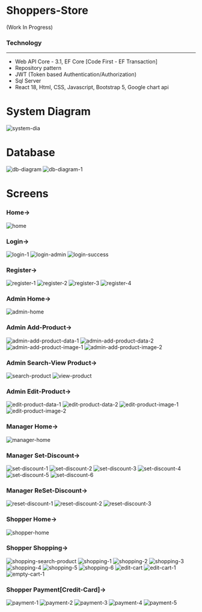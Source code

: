 # Shoppers-Store

(Work In Progress)

### Technology

---

- Web API Core - 3.1, EF Core [Code First - EF Transaction]
- Repository pattern
- JWT (Token based Authentication/Authorization)
- Sql Server
- React 18, Html, CSS, Javascript, Bootstrap 5, Google chart api

# System Diagram

![system-dia](https://user-images.githubusercontent.com/26190114/227325684-cfa93f49-e280-4aba-afc7-f7895ccde13c.png)

# Database

![db-diagram](https://user-images.githubusercontent.com/26190114/227322056-980d05ac-114c-4a3d-bd72-6a5a0d716dc8.PNG)
![db-diagram-1](https://user-images.githubusercontent.com/26190114/232881968-01f670a8-4182-4047-aaf0-68caafa43df5.PNG)

# Screens

### Home->

![home](https://user-images.githubusercontent.com/26190114/232883990-8fb4659c-5f1e-4830-b17c-fabb6eec0bfd.PNG)

### Login->

![login-1](https://user-images.githubusercontent.com/26190114/232884307-5f1314bb-d3bb-4b0b-a051-b32b3b8c697e.PNG)
![login-admin](https://user-images.githubusercontent.com/26190114/232884374-cb861a33-1e69-4eb0-94b2-54bc298daf7a.PNG)
![login-success](https://user-images.githubusercontent.com/26190114/232884384-54bdec19-8285-45b0-bb40-ceadc8790d83.PNG)

### Register->

![register-1](https://user-images.githubusercontent.com/26190114/232884479-a58d2333-fe0d-43e5-9d8f-b3bf104e86a2.PNG)
![register-2](https://user-images.githubusercontent.com/26190114/232884494-03d9c0c0-aac7-4bb5-9bf5-2fdb72184a76.PNG)
![register-3](https://user-images.githubusercontent.com/26190114/232884511-5096e037-b04a-4825-b1e7-3a8161bfa286.PNG)
![register-4](https://user-images.githubusercontent.com/26190114/232884529-fa561898-d540-49cf-a0f7-454ae1529d13.PNG)

### Admin Home->

![admin-home](https://user-images.githubusercontent.com/26190114/232884136-e364fd9b-6a23-42d8-b59f-e9f8fbb6cd94.PNG)

### Admin Add-Product->

![admin-add-product-data-1](https://user-images.githubusercontent.com/26190114/232884875-d68b6b45-5083-40a9-94a4-217a21b2256c.PNG)
![admin-add-product-data-2](https://user-images.githubusercontent.com/26190114/232884941-ecd6f24c-9540-4054-a9be-feb823efd4c7.PNG)
![admin-add-product-image-1](https://user-images.githubusercontent.com/26190114/232884968-e3479e6a-71e1-4105-a244-4b0bdbe9a43b.PNG)
![admin-add-product-image-2](https://user-images.githubusercontent.com/26190114/232884990-fa0cde3c-4dbb-4d48-87f5-753be44cbf37.PNG)

### Admin Search-View Product->

![search-product](https://user-images.githubusercontent.com/26190114/232885111-929db2ce-7dd1-4cc0-bd0c-74930ba79092.PNG)
![view-product](https://user-images.githubusercontent.com/26190114/232885122-15573f6d-23cb-4aa2-8750-d2c4fc735601.PNG)

### Admin Edit-Product->

![edit-product-data-1](https://user-images.githubusercontent.com/26190114/232885246-18459d84-b2e9-47db-99bd-a78313d8bde2.PNG)
![edit-product-data-2](https://user-images.githubusercontent.com/26190114/232885264-5c8558a4-01c2-470e-abb0-57d574517961.PNG)
![edit-product-image-1](https://user-images.githubusercontent.com/26190114/232885275-e42a5a6f-32d9-452c-b8bc-b36eba605813.PNG)
![edit-product-image-2](https://user-images.githubusercontent.com/26190114/232885293-5d4af1ca-0e56-48d6-97fe-3396f6b213d9.PNG)

### Manager Home->

![manager-home](https://user-images.githubusercontent.com/26190114/232884176-5effad5d-b9de-4d75-a37d-2ff04f15a6c1.PNG)

### Manager Set-Discount->

![set-discount-1](https://user-images.githubusercontent.com/26190114/232885438-98273b4a-b884-475e-a88b-f49bb8d56384.PNG)
![set-discount-2](https://user-images.githubusercontent.com/26190114/232885453-a8e4750b-44e2-408d-8b49-c216314ddd6d.PNG)
![set-discount-3](https://user-images.githubusercontent.com/26190114/232885504-a7cb5e08-a10c-4b0d-b9a7-e404b94571df.PNG)
![set-discount-4](https://user-images.githubusercontent.com/26190114/232885518-a2725e46-f557-43a9-a502-a2c159397ad0.PNG)
![set-discount-5](https://user-images.githubusercontent.com/26190114/232885550-f5fc1f72-c8e1-4dd6-b6c9-5d37c1b4ece2.PNG)
![set-discount-6](https://user-images.githubusercontent.com/26190114/232885570-b7a56752-59c5-4334-9a2b-622029d35ec5.PNG)

### Manager ReSet-Discount->

![reset-discount-1](https://user-images.githubusercontent.com/26190114/232885660-580f94da-6cb1-4b38-bd9e-8ea0c945c036.PNG)
![reset-discount-2](https://user-images.githubusercontent.com/26190114/232885680-48a82d64-f43d-4093-a9ea-3000b00e3801.PNG)
![reset-discount-3](https://user-images.githubusercontent.com/26190114/232885690-40f7cdf3-aac8-4607-b053-14f34c3823ba.PNG)

### Shopper Home->

![shopper-home](https://user-images.githubusercontent.com/26190114/232884224-5d4c881a-4ebb-4a57-bf9a-4c30ea21aa80.PNG)

### Shopper Shopping->

![shopping-search-product](https://user-images.githubusercontent.com/26190114/232886000-3b3d5dcf-8d31-4d8b-8c8e-77298a53685e.PNG)
![shopping-1](https://user-images.githubusercontent.com/26190114/232885816-8142a18a-4d40-4949-912d-1d6805b29ff1.PNG)
![shopping-2](https://user-images.githubusercontent.com/26190114/232885828-636ea168-8953-4270-886d-5b3339d22fcf.PNG)
![shopping-3](https://user-images.githubusercontent.com/26190114/232885844-ed8220e9-f1fc-4827-8ee4-66f520bc18a1.PNG)
![shopping-4](https://user-images.githubusercontent.com/26190114/232885859-76229e02-965c-4bdb-9766-df4b7161a03b.PNG)
![shopping-5](https://user-images.githubusercontent.com/26190114/232885872-65f93a07-c792-49fa-a8b8-7e06e2ef07b8.PNG)
![shopping-6](https://user-images.githubusercontent.com/26190114/232885887-30e663a5-a1b2-4c1d-b19e-e137b5cd2b82.PNG)
![edit-cart](https://user-images.githubusercontent.com/26190114/232886169-1346c485-8c74-4f35-99ef-6d7d17d8883c.PNG)
![edit-cart-1](https://user-images.githubusercontent.com/26190114/232886179-0607b023-6c6e-40b0-a556-b6cb40d75ffd.PNG)
![empty-cart-1](https://user-images.githubusercontent.com/26190114/232886192-e0f0f135-b839-48c4-8880-39bb9d1f9567.PNG)

### Shopper Payment[Credit-Card]->

![payment-1](https://user-images.githubusercontent.com/26190114/232886354-5b07e75e-dc65-4b02-a6ff-445532019697.PNG)
![payment-2](https://user-images.githubusercontent.com/26190114/232886366-d2d003ee-bbd7-4fca-9400-68f63cc7e5ff.PNG)
![payment-3](https://user-images.githubusercontent.com/26190114/232886374-ba585ea1-7006-4315-b501-12ef50ed55de.PNG)
![payment-4](https://user-images.githubusercontent.com/26190114/232886387-9b3633f6-1567-46f7-b1b7-1f2f8b75a40b.PNG)
![payment-5](https://user-images.githubusercontent.com/26190114/232886399-adc4f7c5-18f8-41d2-9bb9-dd2fd79cffd2.PNG)
